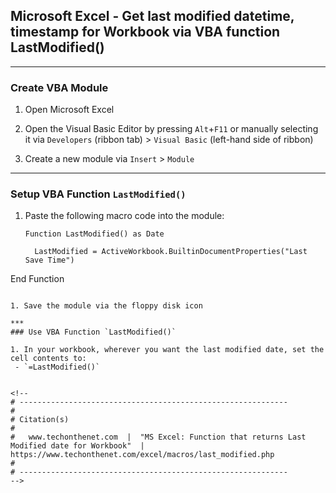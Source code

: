 
## Microsoft Excel - Get last modified datetime, timestamp for Workbook via VBA function LastModified()

***
### Create VBA Module

1. Open Microsoft Excel

1. Open the Visual Basic Editor by pressing `Alt`+`F11` or manually selecting it via `Developers` (ribbon tab) > `Visual Basic` (left-hand side of ribbon)

1. Create a new module via `Insert` > `Module`

***
### Setup VBA Function `LastModified()`

1. Paste the following macro code into the module:
   ```vba
   Function LastModified() as Date
 
     LastModified = ActiveWorkbook.BuiltinDocumentProperties("Last Save Time")

  End Function
  ```

1. Save the module via the floppy disk icon

***
### Use VBA Function `LastModified()`

1. In your workbook, wherever you want the last modified date, set the cell contents to:
   - `=LastModified()`


<!--
# ------------------------------------------------------------
#
# Citation(s)
#
#   www.techonthenet.com  |  "MS Excel: Function that returns Last Modified date for Workbook"  |  https://www.techonthenet.com/excel/macros/last_modified.php
#
# ------------------------------------------------------------
-->